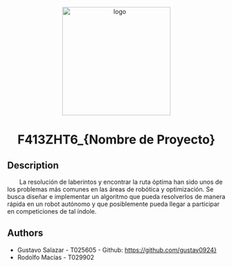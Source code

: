 <p align="center">
  <img src="https://cdn-icons-png.flaticon.com/512/3273/3273536.png" alt="logo" width="250" height="250"/>
  <h1 align="center">F413ZHT6_{Nombre de Proyecto}</h1>
</p>

## Description
&emsp;&emsp;La resolución de laberintos y encontrar la ruta óptima han sido unos de los problemas más comunes en las áreas de robótica y optimización. Se busca diseñar e implementar un algoritmo que pueda resolverlos de manera rápida en un robot autónomo y que posiblemente pueda llegar a participar en competiciones de tal índole.


## Authors
- Gustavo Salazar - T025605 - Github: https://github.com/gustav0924}
- Rodolfo Macías - T029902 